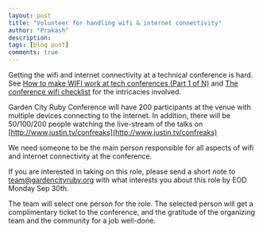```yaml
---
layout: post
title: "Volunteer for handling wifi & internet connectivity"
author: "Prakash"
description:
tags: [blog post]
comments: true
---
```


Getting the wifi and internet connectivity at a technical conference is hard. See [How to make WIFI work at tech conferences (Part 1 of N)](http://www.nonblocking.io/2011/05/how-to-make-wifi-work-at-tech.html) and [The conference wifi checklist](http://thilo.me/post/62067077735/the-conference-wifi-checklist) for the intricacies involved.

Garden City Ruby Conference will have 200 participants at the venue with multiple devices connecting to the internet. In addition, there will be 50/100/200 people watching the live-stream of the talks on [http://www.justin.tv/confreaks](http://www.justin.tv/confreaks)

We need someone to be the main person responsible for all aspects of wifi and internet connectivity at the conference. 

If you are interested in taking on this role, please send a short note to [team@gardencityruby.org](mailto:team@gardencityruby.org) with what interests you about this role by EOD Monday Sep 30th. 

The team will select one person for the role. The selected person will get a complimentary ticket to the conference, and the gratitude of the organizing team and the community for a job well-done. 
